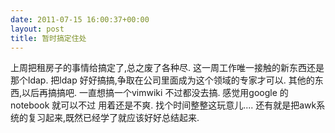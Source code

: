 ```yaml
---
date: 2011-07-15 16:00:37+00:00
layout: post
title: 暂时搞定住处
---
```


上周把租房子的事情给搞定了,总之废了各种尽.
这一周工作唯一接触的新东西还是那个ldap.
把ldap 好好搞搞,争取在公司里面成为这个领域的专家才可以.
其他的东西,以后再搞搞吧.
一直想搞一个vimwiki 不过都没去搞. 感觉用google 的 notebook
就可以不过 用着还是不爽. 找个时间整整这玩意儿....
还有就是把awk系统的复习起来,既然已经学了就应该好好总结起来.
